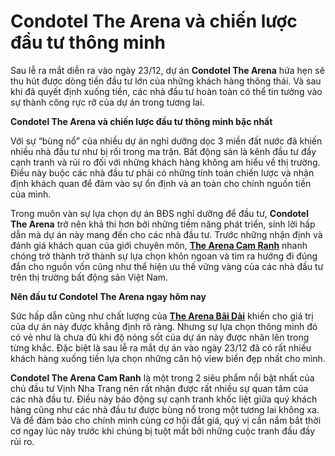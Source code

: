 # Condotel The Arena và chiến lược đầu tư thông minh
Sau lễ ra mắt diễn ra vào ngày 23/12, dự án <strong>Condotel The Arena</strong> hứa hẹn sẽ thu hút được dòng tiền đầu tư lớn của những khách hàng thông thái. Và sau khi đã quyết định xuống tiền, các nhà đầu tư hoàn toàn có thể tin tưởng vào sự thành công rực rỡ của dự án trong tương lai.

<strong>Condotel The Arena và chiến lược đầu tư thông minh bậc nhất</strong>

Với sự “bùng nổ” của nhiều dự án nghỉ dưỡng dọc 3 miền đất nước đã khiến nhiều nhà đầu tư như bị rối trong ma trận. Bất động sản là kênh đầu tư đầy cạnh tranh và rủi ro đối với những khách hàng không am hiểu về thị trường. Điều này buộc các nhà đầu tư phải có những tính toán chiến lược và nhận định khách quan để đảm vào sự ổn định và an toàn cho chính nguồn tiền của mình.

Trong muôn vàn sự lựa chọn dự án BĐS nghỉ dưỡng để đầu tư, <strong>Condotel The Arena</strong> trở nên khả thi hơn bởi những tiềm năng phát triển, sinh lời hấp dẫn mà dự án này mang đến cho các nhà đầu tư. Trước những nhận định và đánh giá khách quan của giới chuyên môn, <a href="https://thearena.com.vn/" target="_blank" rel="noopener"><strong>The Arena Cam Ranh</strong></a> nhanh chóng trở thành trở thành sự lựa chọn khôn ngoan và tìm ra hướng đi đúng đắn cho nguồn vốn cũng như thể hiện ưu thế vững vàng của các nhà đầu tư trên thị trường bất động sản Việt Nam.

<strong>Nên đầu tư Condotel The Arena ngay hôm nay</strong>

Sức hấp dẫn cũng như chất lượng của <a href="https://thearena.com.vn/co-nen-chon-mua-can-ho-tai-arena-bai-dai/" target="_blank" rel="noopener"><strong>The Arena Bãi Dài</strong></a> khiến cho giá trị của dự án này được khẳng định rõ ràng. Nhưng sự lựa chọn thông minh đó có vẻ như là chưa đủ khi độ nóng sốt của dự án này được nhân lên trong từng khắc. Đặc biệt là sau lễ ra mắt dự án vào ngày 23/12 đã có rất nhiều khách hàng xuống tiền lựa chọn những căn hộ view biển đẹp nhất cho mình.

<strong>Condotel The Arena Cam Ranh</strong> là một trong 2 siêu phẩm nổi bật nhất của chủ đầu tư Vịnh Nha Trang nên rất nhận được rất nhiều sự quan tâm của các nhà đầu tư. Điều này báo động sự cạnh tranh khốc liệt giữa quý khách hàng cũng như các nhà đầu tư được bùng nổ trong một tương lai không xa. Và để đảm bảo cho chính mình cùng cơ hội đắt giá, quý vị cần nắm bắt thời cơ ngay lúc này trước khi chúng bị tuột mất bởi những cuộc tranh đấu đầy rủi ro.
